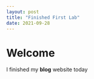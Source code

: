 ```yaml
---
layout: post
title: "Finished First Lab"
date: 2021-09-28
---
```


# Welcome

I finished my **blog** website today
